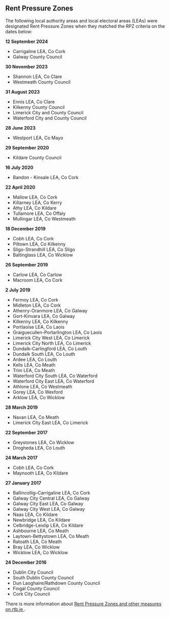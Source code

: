 ##  Rent Pressure Zones

The following local authority areas and local electoral areas (LEAs) were
designated Rent Pressure Zones when they matched the RPZ criteria on the dates
below:

**12 September 2024**

  * Carrigaline LEA, Co Cork 
  * Galway County Council 

**30 November 2023**

  * Shannon LEA, Co Clare 
  * Westmeath County Council 

**31 August 2023**

  * Ennis LEA, Co Clare 
  * Kilkenny County Council 
  * Limerick City and County Council 
  * Waterford City and County Council 

**28 June 2023**

  * Westport LEA, Co Mayo 

**29 September 2020**

  * Kildare County Council 

**16 July 2020**

  * Bandon - Kinsale LEA, Co Cork 

**22 April 2020**

  * Mallow LEA, Co Cork 
  * Killarney LEA, Co Kerry 
  * Athy LEA, Co Kildare 
  * Tullamore LEA, Co Offaly 
  * Mullingar LEA, Co Westmeath 

**18 December 2019**

  * Cobh LEA, Co Cork 
  * Piltown LEA, Co Kilkenny 
  * Sligo-Strandhill LEA, Co Sligo 
  * Baltinglass LEA, Co Wicklow 

**26 September 2019**

  * Carlow LEA, Co Carlow 
  * Macroom LEA, Co Cork 

**2 July 2019**

  * Fermoy LEA, Co Cork 
  * Midleton LEA, Co Cork 
  * Athenry-Oranmore LEA, Co Galway 
  * Gort-Kinvara LEA, Co Galway 
  * Kilkenny LEA, Co Kilkenny 
  * Portlaoise LEA, Co Laois 
  * Graiguecullen-Portarlington LEA, Co Laois 
  * Limerick City West LEA, Co Limerick 
  * Limerick City North LEA, Co Limerick 
  * Dundalk-Carlingford LEA, Co Louth 
  * Dundalk South LEA, Co Louth 
  * Ardee LEA, Co Louth 
  * Kells LEA, Co Meath 
  * Trim LEA, Co Meath 
  * Waterford City South LEA, Co Waterford 
  * Waterford City East LEA, Co Waterford 
  * Athlone LEA, Co Westmeath 
  * Gorey LEA, Co Wexford 
  * Arklow LEA, Co Wicklow 

**28 March 2019**

  * Navan LEA, Co Meath 
  * Limerick City East LEA, Co Limerick 

**22 September 2017**

  * Greystones LEA, Co Wicklow 
  * Drogheda LEA, Co Louth 

**24 March 2017**

  * Cobh LEA, Co Cork 
  * Maynooth LEA, Co Kildare 

**27 January 2017**

  * Ballincollig–Carrigaline LEA, Co Cork 
  * Galway City Central LEA, Co Galway 
  * Galway City East LEA, Co Galway 
  * Galway City West LEA, Co Galway 
  * Naas LEA, Co Kildare 
  * Newbridge LEA, Co Kildare 
  * Celbridge-Leixlip LEA, Co Kildare 
  * Ashbourne LEA, Co Meath 
  * Laytown-Bettystown LEA, Co Meath 
  * Ratoath LEA, Co Meath 
  * Bray LEA, Co Wicklow 
  * Wicklow LEA, Co Wicklow 

**24 December 2016**

  * Dublin City Council 
  * South Dublin County Council 
  * Dun Laoghaire/Rathdown County Council 
  * Fingal County Council 
  * Cork City Council 

There is more information about [ Rent Pressure Zones and other measures on
rtb.ie ](https://www.rtb.ie/rent-pressure-zones) .
